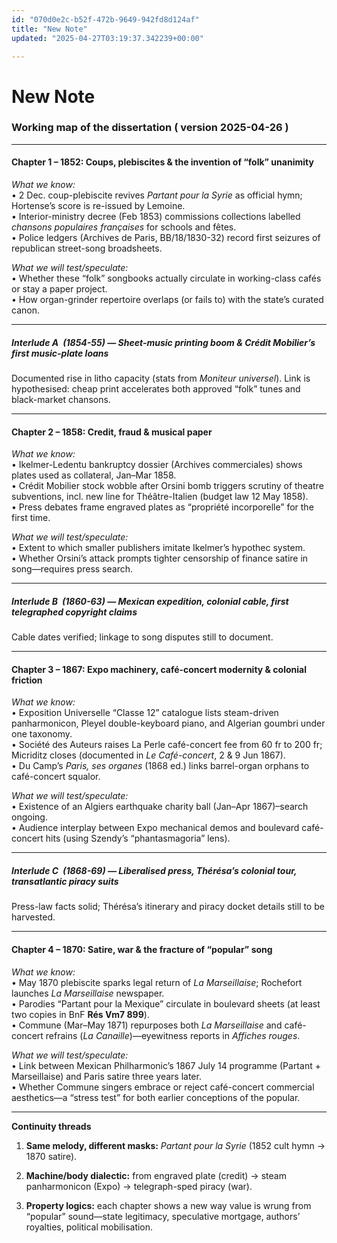```yaml
---
id: "070d0e2c-b52f-472b-9649-942fd8d124af"
title: "New Note"
updated: "2025-04-27T03:19:37.342239+00:00"

---
```

# New Note

<h3>Working map of the dissertation ( version 2025-04-26 )</h3><hr><h4>Chapter 1 – <strong>1852: Coups, plebiscites &amp; the invention of “folk” unanimity</strong></h4><p><em>What we know:</em><br>• 2 Dec. coup-plebiscite revives <em>Partant pour la Syrie</em> as official hymn; Hortense’s score is re-issued by Lemoine.<br>• Interior-ministry decree (Feb 1853) commissions collections labelled <em>chansons populaires françaises</em> for schools and fêtes.<br>• Police ledgers (Archives de Paris, BB/18/1830-32) record first seizures of republican street-song broadsheets.</p><p><em>What we will test/speculate:</em><br>• Whether these “folk” songbooks actually circulate in working-class cafés or stay a paper project.<br>• How organ-grinder repertoire overlaps (or fails to) with the state’s curated canon.</p><hr><h5>Interlude A (1854-55) — Sheet-music printing boom &amp; Crédit Mobilier’s first music-plate loans</h5><p>Documented rise in litho capacity (stats from <em>Moniteur universel</em>). Link is hypothesised: cheap print accelerates both approved “folk” tunes and black-market chansons.</p><hr><h4>Chapter 2 – <strong>1858: Credit, fraud &amp; musical paper</strong></h4><p><em>What we know:</em><br>• Ikelmer-Ledentu bankruptcy dossier (Archives commerciales) shows plates used as collateral, Jan–Mar 1858.<br>• Crédit Mobilier stock wobble after Orsini bomb triggers scrutiny of theatre subventions, incl. new line for Théâtre-Italien (budget law 12 May 1858).<br>• Press debates frame engraved plates as “propriété incorporelle” for the first time.</p><p><em>What we will test/speculate:</em><br>• Extent to which smaller publishers imitate Ikelmer’s hypothec system.<br>• Whether Orsini’s attack prompts tighter censorship of finance satire in song—requires press search.</p><hr><h5>Interlude B (1860-63) — Mexican expedition, colonial cable, first telegraphed copyright claims</h5><p>Cable dates verified; linkage to song disputes still to document.</p><hr><h4>Chapter 3 – <strong>1867: Expo machinery, café-concert modernity &amp; colonial friction</strong></h4><p><em>What we know:</em><br>• Exposition Universelle “Classe 12” catalogue lists steam-driven panharmonicon, Pleyel double-keyboard piano, and Algerian goumbri under one taxonomy.<br>• Société des Auteurs raises La Perle café-concert fee from 60 fr to 200 fr; Micriditz closes (documented in <em>Le Café-concert</em>, 2 &amp; 9 Jun 1867).<br>• Du Camp’s <em>Paris, ses organes</em> (1868 ed.) links barrel-organ orphans to café-concert squalor.</p><p><em>What we will test/speculate:</em><br>• Existence of an Algiers earthquake charity ball (Jan–Apr 1867)–search ongoing.<br>• Audience interplay between Expo mechanical demos and boulevard café-concert hits (using Szendy’s “phantasmagoria” lens).</p><hr><h5>Interlude C (1868-69) — Liberalised press, Thérésa’s colonial tour, transatlantic piracy suits</h5><p>Press-law facts solid; Thérésa’s itinerary and piracy docket details still to be harvested.</p><hr><h4>Chapter 4 – <strong>1870: Satire, war &amp; the fracture of “popular” song</strong></h4><p><em>What we know:</em><br>• May 1870 plebiscite sparks legal return of <em>La Marseillaise</em>; Rochefort launches <em>La Marseillaise</em> newspaper.<br>• Parodies “Partant pour la Mexique” circulate in boulevard sheets (at least two copies in BnF <strong>Rés Vm7 899</strong>).<br>• Commune (Mar–May 1871) repurposes both <em>La Marseillaise</em> and café-concert refrains (<em>La Canaille</em>)—eyewitness reports in <em>Affiches rouges</em>.</p><p><em>What we will test/speculate:</em><br>• Link between Mexican Philharmonic’s 1867 July 14 programme (Partant + Marseillaise) and Paris satire three years later.<br>• Whether Commune singers embrace or reject café-concert commercial aesthetics—a “stress test” for both earlier conceptions of the popular.</p><hr><p><strong>Continuity threads</strong></p><ol><li><p><strong>Same melody, different masks:</strong> <em>Partant pour la Syrie</em> (1852 cult hymn → 1870 satire).</p></li><li><p><strong>Machine/body dialectic:</strong> from engraved plate (credit) → steam panharmonicon (Expo) → telegraph-sped piracy (war).</p></li><li><p><strong>Property logics:</strong> each chapter shows a new way value is wrung from “popular” sound—state legitimacy, speculative mortgage, authors’ royalties, political mobilisation.</p></li></ol><p></p>